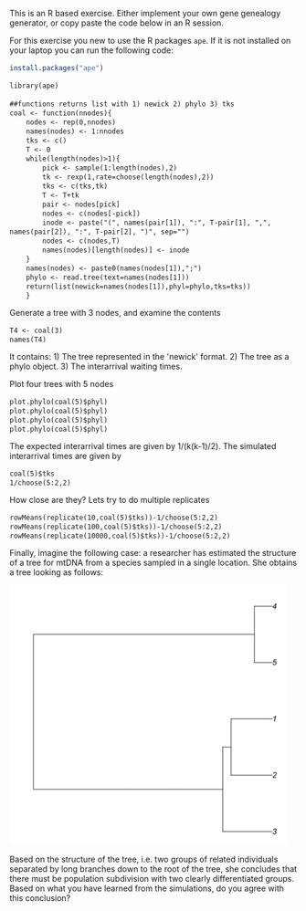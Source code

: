 This is an R based exercise. Either implement your own gene genealogy
generator, or copy paste the code below in an R session. 

For this exercise you new to use the R packages `ape`. If it is not installed on your laptop you can run the following code:

```R
install.packages("ape")
```


```
library(ape)

##functions returns list with 1) newick 2) phylo 3) tks
coal <- function(nnodes){
    nodes <- rep(0,nnodes)
    names(nodes) <- 1:nnodes
    tks <- c()
    T <- 0
    while(length(nodes)>1){
        pick <- sample(1:length(nodes),2)
        tk <- rexp(1,rate=choose(length(nodes),2))
        tks <- c(tks,tk)
        T <- T+tk
        pair <- nodes[pick]
        nodes <- c(nodes[-pick])
        inode <- paste("(", names(pair[1]), ":", T-pair[1], ",", names(pair[2]), ":", T-pair[2], ")", sep="")
        nodes <- c(nodes,T)
        names(nodes)[length(nodes)] <- inode
    }
    names(nodes) <- paste0(names(nodes[1]),";")
    phylo <- read.tree(text=names(nodes[1]))
    return(list(newick=names(nodes[1]),phyl=phylo,tks=tks))
	}
```
Generate a tree with 3 nodes, and examine the contents

```
T4 <- coal(3)
names(T4)
```

It contains: 1) The tree represented in the 'newick' format. 2) The tree as a
phylo object. 3) The interarrival waiting times.

Plot four trees with 5 nodes

```
plot.phylo(coal(5)$phyl)
plot.phylo(coal(5)$phyl)
plot.phylo(coal(5)$phyl)
plot.phylo(coal(5)$phyl)
```

The expected interarrival times are given by 1/(k(k-1)/2). The
simulated interarrival times are given by

```
coal(5)$tks
1/choose(5:2,2)
```
How close are they? Lets try to do multiple replicates

```
rowMeans(replicate(10,coal(5)$tks))-1/choose(5:2,2)
rowMeans(replicate(100,coal(5)$tks))-1/choose(5:2,2)
rowMeans(replicate(10000,coal(5)$tks))-1/choose(5:2,2)
```
Finally,	imagine	the	following	case:	a	researcher	has
estimated	the	structure	of	a	tree	for mtDNA	from a
species	sampled	in	a	single	location.	She	obtains	a	tree
looking	as	follows:

![alt text](https://github.com/KHanghoj/bgi_2019/blob/master/Tree0.png)

Based	on	the	structure	of	the	tree,	i.e.	two	groups	of	related	individuals	separated	by	long branches	down to the	root	of	the	tree,	she	concludes	that	there	must	be population subdivision	with	two	clearly differentiated	groups.	Based	on	what	you	have	learned	from the	simulations,	do	you	agree	with	this conclusion?
